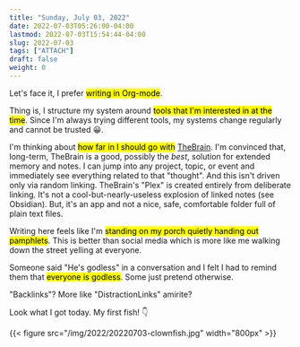 ```yaml
---
title: "Sunday, July 03, 2022"
date: 2022-07-03T05:26:00-04:00
lastmod: 2022-07-03T15:54:44-04:00
slug: 2022-07-03
tags: ["ATTACH"]
draft: false
weight: 0
---
```


Let's face it, I prefer <mark>writing in Org-mode</mark>.

Thing is, I structure my system around <mark>tools that I'm interested in at the time</mark>. Since I'm always trying different tools, my systems change regularly and cannot be trusted 😀.

I'm thinking about <mark>how far in I should go with</mark> [TheBrain](https://www.thebrain.com). I'm convinced that, long-term, TheBrain is a good, possibly the _best_, solution for extended memory and notes. I can jump into any project, topic, or event and immediately see everything related to that "thought". And this isn't driven only via random linking. TheBrain's "Plex" is created entirely from deliberate linking. It's not a cool-but-nearly-useless explosion of linked notes (see Obsidian). But, it's an app and not a nice, safe, comfortable folder full of plain text files.

Writing here feels like I'm <mark>standing on my porch quietly handing out pamphlets</mark>. This is better than social media which is more like me walking down the street yelling at everyone.

Someone said "He's godless" in a conversation and I felt I had to remind them that <mark>everyone is godless</mark>. Some just pretend otherwise.

"Backlinks"? More like "DistractionLinks" amirite?

Look what I got today. My first fish! 👇

{{< figure src="/img/2022/20220703-clownfish.jpg" width="800px" >}}

[//]: # "Exported with love from a post written in Org mode"
[//]: # "- https://github.com/kaushalmodi/ox-hugo"
